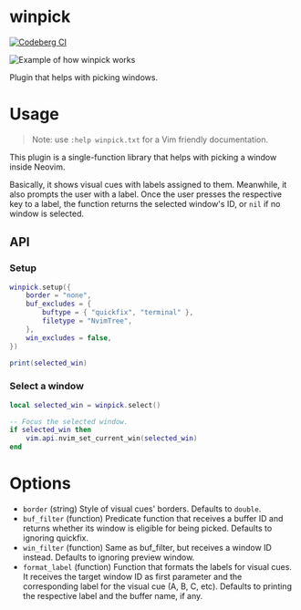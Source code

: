 # winpick

[![Codeberg CI](https://ci.codeberg.org/api/badges/gbrlsnchs/winpick.nvim/status.svg)](https://codeberg.org/gbrlsnchs/winpick.nvim/commits/branch/trunk)

![Example of how winpick works](https://i.imgur.com/4xACRUJ.png)

Plugin that helps with picking windows.

# Usage

> Note: use `:help winpick.txt` for a Vim friendly documentation.

This plugin is a single-function library that helps with picking a window inside Neovim.

Basically, it shows visual cues with labels assigned to them. Meanwhile, it also prompts the user
with a label. Once the user presses the respective key to a label, the function returns the selected
window's ID, or `nil` if no window is selected.

## API
### Setup
```lua
winpick.setup({
	border = "none",
	buf_excludes = {
		buftype = { "quickfix", "terminal" },
		filetype = "NvimTree",
	},
	win_excludes = false,
})

print(selected_win)
```

### Select a window
```lua
local selected_win = winpick.select()

-- Focus the selected window.
if selected_win then
	vim.api.nvim_set_current_win(selected_win)
end
```

# Options

- `border` (string) Style of visual cues' borders. Defaults to `double`.
- `buf_filter` (function) Predicate function that receives a buffer ID and returns whether its
  window is eligible for being picked. Defaults to ignoring quickfix.
- `win_filter` (function) Same as buf_filter, but receives a window ID instead. Defaults to ignoring
  preview window.
- `format_label` (function) Function that formats the labels for visual cues. It receives the target
  window ID as first parameter and the corresponding label for the visual cue (A, B, C, etc).
  Defaults to printing the respective label and the buffer name, if any.
